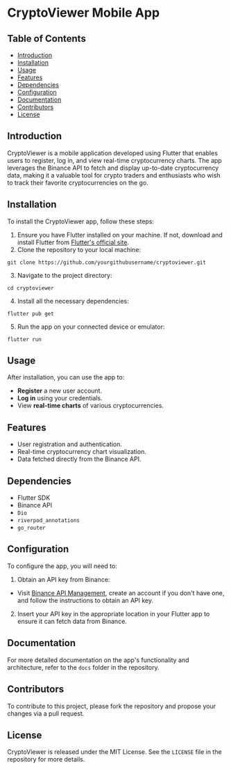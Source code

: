 # CryptoViewer Mobile App

## Table of Contents
- [Introduction](#introduction)
- [Installation](#installation)
- [Usage](#usage)
- [Features](#features)
- [Dependencies](#dependencies)
- [Configuration](#configuration)
- [Documentation](#documentation)
- [Contributors](#contributors)
- [License](#license)

## Introduction
CryptoViewer is a mobile application developed using Flutter that enables users to register, log in, and view real-time cryptocurrency charts. The app leverages the Binance API to fetch and display up-to-date cryptocurrency data, making it a valuable tool for crypto traders and enthusiasts who wish to track their favorite cryptocurrencies on the go.

## Installation
To install the CryptoViewer app, follow these steps:

1. Ensure you have Flutter installed on your machine. If not, download and install Flutter from [Flutter's official site](https://flutter.dev).
2. Clone the repository to your local machine:

```
git clone https://github.com/yourgithubusername/cryptoviewer.git
```

3. Navigate to the project directory:

```
cd cryptoviewer
```

4. Install all the necessary dependencies:

```
flutter pub get
```

5. Run the app on your connected device or emulator:

```
flutter run
```


## Usage
After installation, you can use the app to:

- **Register** a new user account.
- **Log in** using your credentials.
- View **real-time charts** of various cryptocurrencies.

## Features
- User registration and authentication.
- Real-time cryptocurrency chart visualization.
- Data fetched directly from the Binance API.

## Dependencies
- Flutter SDK
- Binance API
- `Dio` 
- `riverpod_annotations`
- `go_router`

## Configuration
To configure the app, you will need to:

1. Obtain an API key from Binance:
- Visit [Binance API Management](https://www.binance.com/en/support/faq/360002502072), create an account if you don't have one, and follow the instructions to obtain an API key.
2. Insert your API key in the appropriate location in your Flutter app to ensure it can fetch data from Binance.

## Documentation
For more detailed documentation on the app's functionality and architecture, refer to the `docs` folder in the repository.

## Contributors
To contribute to this project, please fork the repository and propose your changes via a pull request.

## License
CryptoViewer is released under the MIT License. See the `LICENSE` file in the repository for more details.
